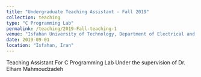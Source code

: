 ```yaml
---
title: "Undergraduate Teaching Assistant - Fall 2019"
collection: teaching
type: "C Programming Lab"
permalink: /teaching/2019-Fall-teaching-1
venue: "Isfahan University of Technology, Department of Electrical and Computer Engineering"
date: 2019-09-01
location: "Isfahan, Iran"
---
```


Teaching Assistant For C Programming Lab
Under the supervision of Dr. Elham Mahmoudzadeh